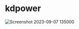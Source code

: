 # kdpower
![Screenshot 2023-09-07 135000](https://github.com/zox47/kdpower/assets/53087330/93cab750-663f-4bb1-8342-7a27f36b99c0)
